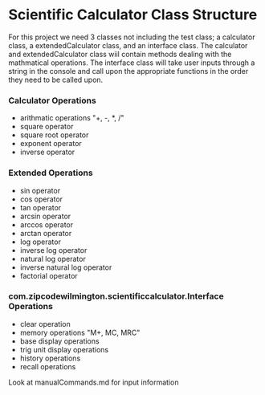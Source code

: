 # Scientific Calculator Class Structure

For this project we need 3 classes not including the test class; a calculator class, a extendedCalculator class, and an interface class. The calculator and extendedCalculator class wiil contain methods dealing with the mathmatical operations. The interface class will take user inputs through a string in the console and  call upon the appropriate functions in the order they need to be called upon.

### Calculator Operations
- arithmatic operations "+, -, *, /"
- square operator
- square root operator
- exponent operator
- inverse operator

### Extended Operations
- sin operator
- cos operator
- tan operator
- arcsin operator
- arccos operator
- arctan operator
- log operator
- inverse log operator
- natural log operator
- inverse natural log operator
- factorial operator

### com.zipcodewilmington.scientificcalculator.Interface Operations
- clear operation
- memory operations "M+, MC, MRC"
- base display operations
- trig unit display operations
- history operations
- recall operations

Look at manualCommands.md for input information
